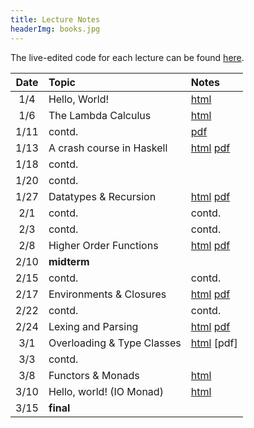 ```yaml
---
title: Lecture Notes
headerImg: books.jpg
---
```


The live-edited code for each lecture can be found [here][code].

| **Date**   | **Topic**                  | **Notes**                 |
|:----------:|:---------------------------|:--------------------------|
| 1/4        | Hello, World!              | [html][lec0]              |
| 1/6        | The Lambda Calculus        | [html][lec1]              |
| 1/11       | contd.                     | [pdf][pdf1]               |
| 1/13       | A crash course in Haskell  | [html][lec2] [pdf][pdf2]  |
| 1/18       | contd.                     |                           |
| 1/20       | contd.                     |                           |
| 1/27       | Datatypes & Recursion      | [html][lec3] [pdf][pdf3]  |
| 2/1        | contd.                     | contd.                    |
| 2/3        | contd.                     | contd.                    |
| 2/8        | Higher Order Functions     | [html][lec4] [pdf][pdf4]  | 
| 2/10       | **midterm** 		  |                           |
| 2/15       | contd. 		          | contd. 		      |
| 2/17       | Environments & Closures    | [html][lec5] [pdf][pdf5]  |
| 2/22       | contd.                     | contd.                    |
| 2/24       | Lexing and Parsing         | [html][lec6] [pdf][pdf6]  |
| 3/1        | Overloading & Type Classes | [html][lec7] [pdf]        | 
| 3/3        | contd.                     |                           | 
| 3/8        | Functors & Monads          | [html][lec8]              | 
| 3/10 	     | Hello, world! (IO Monad)   | [html][lec9]              |
| 3/15       | **final** 		  |                           |

<!-- 
## Discussions
| Date       | Topic                    | Slides               | 
|:----------:|:-------------------------|:--------------------:|
| 1/6        | Lambda Calculus & Elsa   | [blank][disc1-blank], [annotated][disc1-annotated]  |
| 1/14       | Lambda Calculus          | [pdf][disc1]         |
| 3/17       | Final Review             | [html][final-review] |
| 2/25       | Nano: Parsing and Eval   | [pdf][disc5]  |
| 3/4        | Type checking tips       | [pdf][disc6]  |
| 3/11       | Final Review             | [pdf][discFinal] |
-->

[lec0]: lectures/00-hello.html
[lec1]: lectures/01-lambda.html
[lec2]: lectures/02-haskell.html
[lec3]: lectures/03-datatypes.html
[lec4]: lectures/04-hof.html
[lec5]: lectures/05-environments.html
[lec5-clos]: lectures/05-closure.html
[lec6]: lectures/06-parsing.html
[lec7]: lectures/07-classes.html
[lec8]: lectures/08-monads.html
[lec9]: lectures/09-io.html

[rhoc]: https://reactjs.org/docs/higher-order-components.html
[mapRed]: https://en.wikipedia.org/wiki/MapReduce

[pdf1]: /static/raw/01-lambda.pdf
[pdf2]: /static/raw/02-haskell.pdf
[pdf3]: /static/raw/03-data.pdf
[pdf4]: /static/raw/04-hof.pdf
[pdf5]: /static/raw/05-environments.pdf
[pdf6]: /static/raw/06-parsing.pdf
[pdf8]: /static/raw/08-monads.pdf

[code]: https://github.com/ucsd-cse130/wi21/tree/master/static/code/src
[arith]: https://github.com/ucsd-cse130/wi21/tree/master/static/arith

[lc-1-12]: /static/raw/lec_1_12_21.lc



[pdf-data]: /static/raw/03-datatypes.pdf
[pdf-data-b]: /static/raw/03-datatypes-B.pdf
[pdf-parse]: /static/raw/06-parsing.pdf
[lc4]:  /static/raw/lec_4_10_2019.lc

[pdf-hof]: /static/raw/04-hof.pdf 
[pdf-env]: /static/raw/05-environments.pdf 

[disc1-blank]: /static/raw/disc1-lambda_calc.pdf
[disc1-annotated]: /static/raw/disc1-lambda_calc-20210106.pdf
[disc5]: /static/raw/disc5-parsing.pdf
[disc6]: /static/raw/disc-pa5tips.pdf
[discFinal]: /static/raw/final-disc.pdf

[parsing]: https://github.com/cse130-sp18/arith

[elsa]: https://github.com/ucsd-progsys/elsa
[intro]: /static/raw/Intro.hs
[datatypes]: /static/raw/Datatypes.hs
[tail]: /static/raw/Tail.hs

[midterm]: /static/raw/130-midterm-wi19.pdf
[midterm-sol]: /static/raw/130-midterm-wi19-solution.pdf
[final-prep]: /static/raw/appendix.pdf
[final]: /static/raw/130-final-wi19.pdf
[final-sol]: /static/raw/130-final-wi19-solution.pdf

[final-review]: discussions/final-review.html
